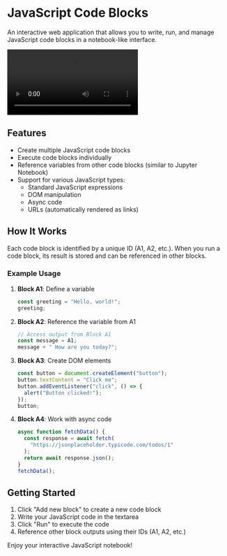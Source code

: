 # JavaScript Code Blocks

An interactive web application that allows you to write, run, and manage JavaScript code blocks in a notebook-like interface.

<video controls src="demo.mp4" title="App Demo"></video>

## Features

- Create multiple JavaScript code blocks
- Execute code blocks individually
- Reference variables from other code blocks (similar to Jupyter Notebook)
- Support for various JavaScript types:
  - Standard JavaScript expressions
  - DOM manipulation
  - Async code
  - URLs (automatically rendered as links)

## How It Works

Each code block is identified by a unique ID (A1, A2, etc.). When you run a code block, its result is stored and can be referenced in other blocks.

### Example Usage

1. **Block A1**: Define a variable

   ```javascript
   const greeting = "Hello, world!";
   greeting;
   ```

2. **Block A2**: Reference the variable from A1

   ```javascript
   // Access output from Block A1
   const message = A1;
   message + " How are you today?";
   ```

3. **Block A3**: Create DOM elements

   ```javascript
   const button = document.createElement("button");
   button.textContent = "Click me";
   button.addEventListener("click", () => {
     alert("Button clicked!");
   });
   button;
   ```

4. **Block A4**: Work with async code
   ```javascript
   async function fetchData() {
     const response = await fetch(
       "https://jsonplaceholder.typicode.com/todos/1"
     );
     return await response.json();
   }
   fetchData();
   ```

## Getting Started

1. Click "Add new block" to create a new code block
2. Write your JavaScript code in the textarea
3. Click "Run" to execute the code
4. Reference other block outputs using their IDs (A1, A2, etc.)

Enjoy your interactive JavaScript notebook!
